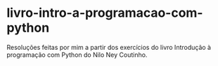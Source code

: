 # livro-intro-a-programacao-com-python
Resoluções feitas por mim a partir dos exercícios do livro Introdução à programação com Python do Nilo Ney Coutinho.
